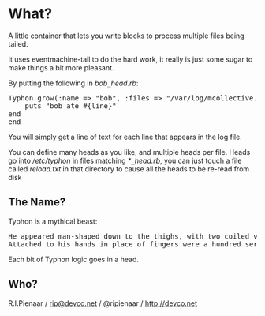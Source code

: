 What?
=====

A little container that lets you write blocks to process multiple files being tailed.

It uses eventmachine-tail to do the hard work, it really is just some sugar to make
things a bit more pleasant.

By putting the following in _bob`_`head.rb_:
<pre>
Typhon.grow(:name => "bob", :files => "/var/log/mcollective.log") do |file, pos, line|
    puts "bob ate #{line}"
end
end
</pre>

You will simply get a line of text for each line that appears in the log file.

You can define many heads as you like, and multiple heads per file.  Heads go into
_/etc/typhon_ in files matching _*`_`head.rb_, you can just touch a file called
_reload.txt_ in that directory to cause all the heads to be re-read from disk

The Name?
---------
Typhon is a mythical beast:

<pre>
He appeared man-shaped down to the thighs, with two coiled vipers in place of legs.
Attached to his hands in place of fingers were a hundred serpent heads, fifty per hand.
</pre>

Each bit of Typhon logic goes in a head.

Who?
----

R.I.Pienaar / rip@devco.net / @ripienaar / http://devco.net
